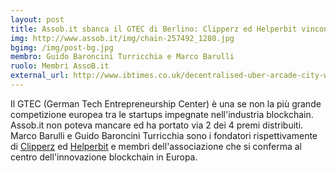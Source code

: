 ```yaml
---
layout: post
title: Assob.it sbanca il GTEC di Berlino: Clipperz ed Helperbit vincono 2 premi su 4
img: http://www.assob.it/img/chain-257492_1280.jpg
bgimg: /img/post-bg.jpg
membro: Guido Baroncini Turricchia e Marco Barulli
ruolo: Membri AssoB.it
external_url: http://www.ibtimes.co.uk/decentralised-uber-arcade-city-wins-europes-biggest-blockchain-competition-1560910
---
```

Il GTEC (German Tech Entrepreneurship Center) è una se non la più grande competizione europea tra le startups impegnate nell'industria blockchain.
Assob.it non poteva mancare ed ha portato via 2 dei 4 premi distribuiti.
Marco Barulli e Guido Baroncini Turricchia sono i fondatori rispettivamente di [Clipperz](https://clipperz.is/) 
ed [Helperbit](http://www.helperbit.com/) e membri dell'associazione che si conferma al centro dell'innovazione 
blockchain in Europa.

